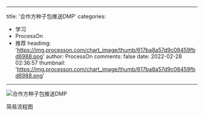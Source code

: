 
---
title: '合作方种子包推送DMP'
categories: 
 - 学习
 - ProcessOn
 - 推荐
headimg: 'https://img.processon.com/chart_image/thumb/617ba8a57d9c08459fbd6988.png'
author: ProcessOn
comments: false
date: 2022-02-28 02:36:57
thumbnail: 'https://img.processon.com/chart_image/thumb/617ba8a57d9c08459fbd6988.png'
---

<div>   
<img class="thumb" alt="合作方种子包推送DMP" src="https://img.processon.com/chart_image/thumb/617ba8a57d9c08459fbd6988.png" referrerpolicy="no-referrer">
<p>简易流程图</p>  
</div>
            